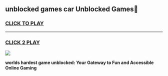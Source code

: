 
## unblocked games car Unblocked Games👋
<h3>
<a href="https://premium.freeplayer.one?title=unblocked_games_car&ref=16F">CLICK TO PLAY</a></h3>
<hr>

<h3>
<a href="https://premium.freeplayer.one?title=unblocked_games_car&ref=16F">CLICK 2 PLAY</a>
  
</h3>

<a href="https://premium.freeplayer.one?title=unblocked_games_car&ref=16F/"><img src="https://clearcache.store/games.png"></a>


**worlds hardest game unblocked: Your Gateway to Fun and Accessible Online Gaming**
